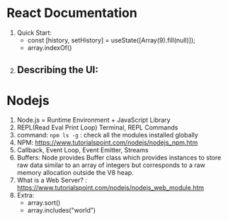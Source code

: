 # React Documentation
1. Quick Start:
   - const [history, setHistory] = useState([Array(9).fill(null)]);
   - array.indexOf()
2. Describing the UI:
   - 






# Nodejs
1. Node.js = Runtime Environment + JavaScript Library
2. REPL(Read Eval Print Loop) Terminal, REPL Commands
3. command: `npm ls -g` : check all the modules installed globally
4. NPM: https://www.tutorialspoint.com/nodejs/nodejs_npm.htm
5. Callback, Event Loop, Event Emitter, Streams
6. Buffers: Node provides Buffer class which provides instances to store raw data similar to an array of integers but corresponds to a raw memory allocation outside the V8 heap.
7. What is a Web Server? : https://www.tutorialspoint.com/nodejs/nodejs_web_module.htm
8. Extra:
   - array.sort()
   - array.includes("world")
